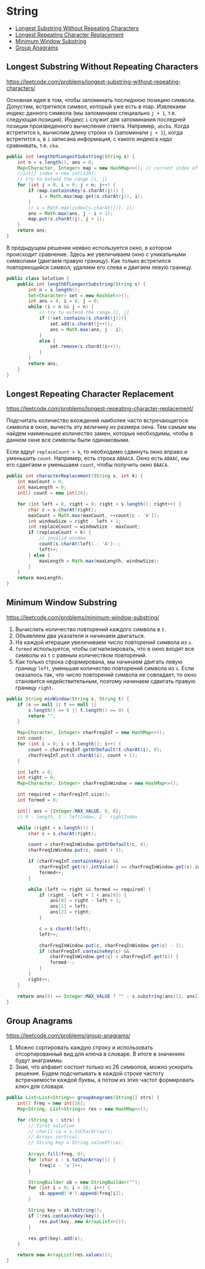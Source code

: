 # String

+ [Longest Substring Without Repeating Characters](#longest-substring-without-repeating-characters)
+ [Longest Repeating Character Replacement](#longest-repeating-character-replacement)
+ [Minimum Window Substring](#minimum-window-substring)
+ [Group Anagrams](#group-anagrams)

## Longest Substring Without Repeating Characters

https://leetcode.com/problems/longest-substring-without-repeating-characters/

Основная идея в том, чтобы запоминать последнюю позицию символа. Допустим, встретился символ, который уже есть в map.
Извлекаем индекс данного символа (мы запоминаем специально `j + 1`, т.е. следующая позиция). Индекс `i` служит для запоминания
последней позиции произведенного вычисления ответа. Например, `abcba`. Когда встретится `b`, вычислим длину строки `cb` (запоминали `j + 1`), 
когда встретится `a`, в `i` записана информация, с какого индекса надо сравнивать, т.е. `cba`. 

```java
public int lengthOfLongestSubstring(String s) {
    int n = s.length(), ans = 0;
    Map<Character, Integer> map = new HashMap<>(); // current index of character
    //int[] index = new int[128];
    // try to extend the range [i, j]
    for (int j = 0, i = 0; j < n; j++) {
        if (map.containsKey(s.charAt(j))) {
            i = Math.max(map.get(s.charAt(j)), i);
        }
        // i = Math.max(index[s.charAt(j)], i);
        ans = Math.max(ans, j - i + 1);
        map.put(s.charAt(j), j + 1);
    }
    return ans;
}
```

В предыдущем решении неявно используется окно, в котором происходит сравнение. 
Здесь же увеличиваем окно с уникальными символами (двигаем правую границу). Как только встретился повторяющийся символ, 
удаляем его слева и двигаем левую границу.

```java
public class Solution {
    public int lengthOfLongestSubstring(String s) {
        int n = s.length();
        Set<Character> set = new HashSet<>();
        int ans = 0, i = 0, j = 0;
        while (i < n && j < n) {
            // try to extend the range [i, j]
            if (!set.contains(s.charAt(j))){
                set.add(s.charAt(j++));
                ans = Math.max(ans, j - i);
            }
            else {
                set.remove(s.charAt(i++));
            }
        }
        return ans;
    }
}
```

## Longest Repeating Character Replacement

https://leetcode.com/problems/longest-repeating-character-replacement/

Подсчитать количество вхождений наиболее часто встречающегося символа в окне, вычесть эту величину из размера окна.
Тем самым мы найдем наименьшее количество замен, которые необходимы, чтобы в данном окне все символы были одинаковыми.

Если вдруг `replaceCount > k`, то необходимо сдвинуть окно вправо и уменьшить `count`. Например, есть строка `ABAACA`. Окно есть `ABAAC`, мы его сдвигаем и уменьшаем `count`, чтобы получить окно `BAACA`.

```java
public int characterReplacement(String s, int k) {
    int maxCount = 0;
    int maxLength = 0;
    int[] count = new int[26];

    for (int left = 0, right = 0; right < s.length(); right++) {
        char c = s.charAt(right);
        maxCount = Math.max(maxCount, ++count[c - 'A']);
        int windowSize = right - left + 1;
        int replaceCount = windowSize - maxCount;
        if (replaceCount > k) {
            // invalid window
            count[s.charAt(left) - 'A']--;
            left++;
        } else {
            maxLength = Math.max(maxLength, windowSize);
        }
    }
    return maxLength;
}
```

## Minimum Window Substring

https://leetcode.com/problems/minimum-window-substring/

1. Вычислить количество повторений каждого символа в `t`.
2. Объявляем два указателя и начинаем двигаться.
3. На каждой итерации увеличиваем число повторений символа из `s`.
4. `formed` используется, чтобы сигнализировать, что в окно входят все символы из `t` с равным количеством повторений.
5. Как только строка сформирована, мы начинаем двигать левую границу `left`, уменьшая количество повторений символа из `s`. Если оказалось так, что число повторений символа не совпадает, то окно становится недействительным, поэтому начинаем сдвигать правую границу `right`.

```java
public String minWindow(String s, String t) {
    if (s == null || t == null ||
        s.length() == 0 || t.length() == 0) {
        return "";
    }

    Map<Character, Integer> charFreqInT = new HashMap<>();
    int count;
    for (int i = 0; i < t.length(); i++) {
        count = charFreqInT.getOrDefault(t.charAt(i), 0);
        charFreqInT.put(t.charAt(i), count + 1);
    }

    int left = 0;
    int right = 0;
    Map<Character, Integer> charFreqInWindow = new HashMap<>();

    int required = charFreqInT.size();
    int formed = 0;

    int[] ans = {Integer.MAX_VALUE, 0, 0};
    // 0 - length, 1 - leftIndex, 2 - rightIndex

    while (right < s.length()) {
        char c = s.charAt(right);

        count = charFreqInWindow.getOrDefault(c, 0);
        charFreqInWindow.put(c, count + 1);

        if (charFreqInT.containsKey(c) &&
            charFreqInT.get(c).intValue() == charFreqInWindow.get(c).intValue()) {
            formed++;
        }

        while (left <= right && formed == required) {
            if (right - left + 1 < ans[0]) {
                ans[0] = right - left + 1;
                ans[1] = left;
                ans[2] = right;
            }

            c = s.charAt(left);
            left++;

            charFreqInWindow.put(c, charFreqInWindow.get(c) - 1);
            if (charFreqInT.containsKey(c) &&
                charFreqInWindow.get(c) < charFreqInT.get(c)) {
                formed--;
            }
        }
        right++;
    }

    return ans[0] == Integer.MAX_VALUE ? "" : s.substring(ans[1], ans[2] + 1);
}
```

## Group Anagrams

https://leetcode.com/problems/group-anagrams/

1. Можно сортировать каждую строку и использовать отсортированный вид для ключа в словаре. В итоге в значениях будут анаграммы.
2. Зная, что алфавит состоит только из 26 символов, можно ускорить решение. Будем подсчитывать в каждой строке частоту встречаемости каждой буквы, а потом из этих частот формировать ключ для словаря.

```java
public List<List<String>> groupAnagrams(String[] strs) {
    int[] freq = new int[26];
    Map<String, List<String>> res = new HashMap<>();

    for (String s : strs) {
        // first solution
        // char[] ca = s.toCharArray();
        // Arrays.sort(ca);
        // String key = String.valueOf(ca);
    
        Arrays.fill(freq, 0);
        for (char c : s.toCharArray()) {
            freq[c - 'a']++;
        }

        StringBuilder sb = new StringBuilder("");
        for (int i = 0; i < 26; i++) {
            sb.append('#').append(freq[i]);
        }

        String key = sb.toString();
        if (!res.containsKey(key)) {
            res.put(key, new ArrayList<>());
        }

        res.get(key).add(s);
    }

    return new ArrayList(res.values());
}
```
